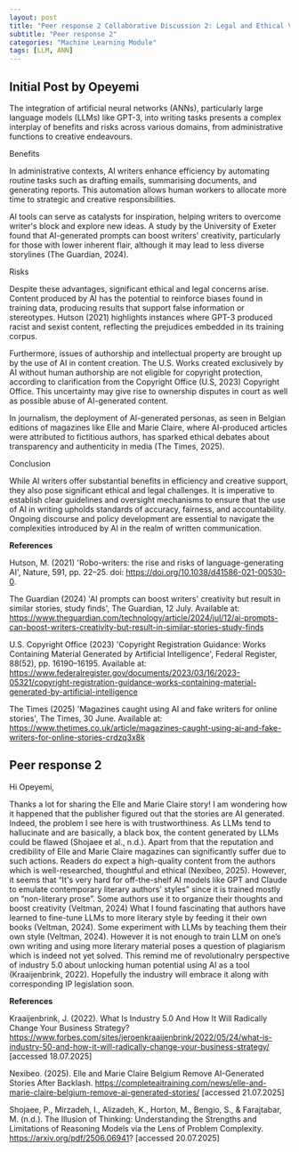 ```yaml
---
layout: post
title: "Peer response 2 Collaborative Discussion 2: Legal and Ethical Views on ANN Applications"
subtitle: "Peer response 2"
categories: "Machine Learning Module"
tags: [LLM, ANN]
---
```


## Initial Post by Opeyemi 

The integration of artificial neural networks (ANNs), particularly large language models (LLMs) like GPT-3, into writing tasks presents a complex interplay of benefits and risks across various domains, from administrative functions to creative endeavours.

Benefits

In administrative contexts, AI writers enhance efficiency by automating routine tasks such as drafting emails, summarising documents, and generating reports. This automation allows human workers to allocate more time to strategic and creative responsibilities.

AI tools can serve as catalysts for inspiration, helping writers to overcome writer's block and explore new ideas. A study by the University of Exeter found that AI-generated prompts can boost writers' creativity, particularly for those with lower inherent flair, although it may lead to less diverse storylines (The Guardian, 2024).

Risks

Despite these advantages, significant ethical and legal concerns arise. Content produced by AI has the potential to reinforce biases found in training data, producing results that support false information or stereotypes. Hutson (2021) highlights instances where GPT-3 produced racist and sexist content, reflecting the prejudices embedded in its training corpus.

Furthermore, issues of authorship and intellectual property are brought up by the use of AI in content creation. The U.S. Works created exclusively by AI without human authorship are not eligible for copyright protection, according to clarification from the Copyright Office (U.S, 2023) Copyright Office. This uncertainty may give rise to ownership disputes in court as well as possible abuse of AI-generated content.

In journalism, the deployment of AI-generated personas, as seen in Belgian editions of magazines like Elle and Marie Claire, where AI-produced articles were attributed to fictitious authors, has sparked ethical debates about transparency and authenticity in media (The Times, 2025).

Conclusion

While AI writers offer substantial benefits in efficiency and creative support, they also pose significant ethical and legal challenges. It is imperative to establish clear guidelines and oversight mechanisms to ensure that the use of AI in writing upholds standards of accuracy, fairness, and accountability. Ongoing discourse and policy development are essential to navigate the complexities introduced by AI in the realm of written communication.


**References**

Hutson, M. (2021) 'Robo-writers: the rise and risks of language-generating AI', Nature, 591, pp. 22–25. doi: https://doi.org/10.1038/d41586-021-00530-0.

The Guardian (2024) 'AI prompts can boost writers' creativity but result in similar stories, study finds', The Guardian, 12 July. Available at: https://www.theguardian.com/technology/article/2024/jul/12/ai-prompts-can-boost-writers-creativity-but-result-in-similar-stories-study-finds

U.S. Copyright Office (2023) 'Copyright Registration Guidance: Works Containing Material Generated by Artificial Intelligence', Federal Register, 88(52), pp. 16190–16195. Available at: https://www.federalregister.gov/documents/2023/03/16/2023-05321/copyright-registration-guidance-works-containing-material-generated-by-artificial-intelligence

The Times (2025) 'Magazines caught using AI and fake writers for online stories', The Times, 30 June. Available at: https://www.thetimes.co.uk/article/magazines-caught-using-ai-and-fake-writers-for-online-stories-crdzq3x8k



## Peer response 2  

Hi Opeyemi,

Thanks a lot for sharing the Elle and Marie Claire story! I am wondering how it happened that the publisher figured out that the stories are AI generated. Indeed, the problem I see here is with trustworthiness. As LLMs tend to hallucinate and are basically, a black box, the content generated by LLMs could be flawed (Shojaee et al., n.d.). Apart from that the reputation and credibility of Elle and Marie Claire magazines can significantly suffer due to such actions. Readers do expect a high-quality content from the authors which is well-researched, thoughtful and ethical (Nexibeo, 2025).
However, it seems that “It's very hard for off-the-shelf AI models like GPT and Claude to emulate contemporary literary authors' styles” since it is trained mostly on “non-literary prose”. Some authors use it to organize their thoughts and boost creativity (Veltman, 2024) What I found fascinating that authors have learned to fine-tune LLMs to more literary style by feeding it their own books (Veltman, 2024). Some experiment with LLMs by teaching them their own style (Veltman, 2024). However it is not enough to train LLM on one’s own writing and using more literary material poses a question of plagiarism which is indeed not yet solved. This remind me of revolutionalry perspective of industry 5.0 about unlocking human potential using AI as a tool (Kraaijenbrink, 2022). Hopefully the industry will embrace it along with corresponding IP legislation soon.

**References**

Kraaijenbrink, J. (2022). What Is Industry 5.0 And How It Will Radically Change Your Business Strategy? https://www.forbes.com/sites/jeroenkraaijenbrink/2022/05/24/what-is-industry-50-and-how-it-will-radically-change-your-business-strategy/ [accessed 18.07.2025]

Nexibeo. (2025). Elle and Marie Claire Belgium Remove AI-Generated Stories After Backlash. https://completeaitraining.com/news/elle-and-marie-claire-belgium-remove-ai-generated-stories/ [accessed 21.07.2025]

Shojaee, P., Mirzadeh, I., Alizadeh, K., Horton, M., Bengio, S., & Farajtabar, M. (n.d.). The Illusion of Thinking: Understanding the Strengths and Limitations of Reasoning Models via the Lens of Problem Complexity. https://arxiv.org/pdf/2506.06941? [accessed 20.07.2025]
